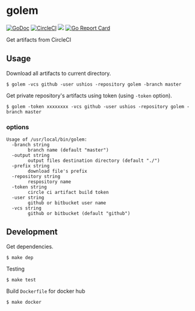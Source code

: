 # golem

[![GoDoc](https://godoc.org/github.com/ushios/golem?status.svg)](https://godoc.org/github.com/ushios/golem) [![CircleCI](https://circleci.com/gh/ushios/golem.svg?style=shield&circle-token=16878b14f171b0cd807f1ca57bde0fd6564ea1c5)](https://circleci.com/gh/ushios/golem) [![](https://dockerbuildbadges.quelltext.eu/status.svg?organization=ushios&repository=golem)](https://hub.docker.com/r/ushios/golem/builds/) [![Go Report Card](https://goreportcard.com/badge/github.com/ushios/golem)](https://goreportcard.com/report/github.com/ushios/golem) 

Get artifacts from CircleCI

## Usage

Download all artifacts to current directory.
```console
$ golem -vcs github -user ushios -repository golem -branch master
```

Get private repository's artifacts using token (using `-token` option).
```console
$ golem -token xxxxxxxx -vcs github -user ushios -repository golem -branch master
```

### options

```console
Usage of /usr/local/bin/golem:
  -branch string
    	branch name (default "master")
  -output string
    	output files destination directory (default "./")
  -prefix string
    	download file's prefix
  -repository string
    	respository name
  -token string
    	circle ci artifact build token
  -user string
    	github or bitbucket user name
  -vcs string
    	github or bitbucket (default "github")
```


## Development

Get dependencies.
```console
$ make dep
```

Testing
```console
$ make test
```

Build `Dockerfile` for docker hub
```console
$ make docker
```
